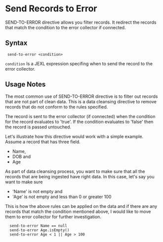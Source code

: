 # Send Records to Error

SEND-TO-ERROR directive allows you filter records. It redirect the
records that match the condition to the error collector if connected.

## Syntax

```
 send-to-error <condition>
```

```condition``` Is a JEXL expression specifing when to send the record
to the error collector.

## Usage Notes

The most common use of SEND-TO-ERROR directive is to filter out records
that are not part of clean data. This is a data cleansing directive to
remove records that do not conform to the rules specified.

The record is sent to the error collector (if connected) when the
condition for the record evaluates to 'true'. If the condition evaluates
to 'false' then the record is passed untouched.

Let's illustrate how this directive would work with a simple example.
Assume a record that has three field.

* Name,
* DOB and
* Age

As part of data cleansing process, you want to make sure that all the
records that are being ingested have right data. In this case, let's
say you want to make sure

* 'Name' is not empty and
* 'Age' is not empty and less than 0 or greater 100

This is how the above rules can be applied on the data and if there
are any records that match the condition mentioned above, I would like
to move them to error collector for further investigation.

```
  send-to-error Name == null
  send-to-error Age.isEmpty()
  send-to-error Age < 1 || Age > 100
```